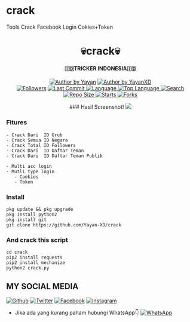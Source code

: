 # crack
Tools Crack Facebook Login Cokies+Token
<h1 align="center">
    💀crack💀
</h1>
<h4 align="center">
  🇮🇩TRICKER INDONESIA🇮🇩
</h4>
<p align="center">
<a href="#"><img title="Author by Yayan" src="https://img.shields.io/badge/Coded%20By-YayanXD-green?"></a>
<a href="#"><img title="Author by YayanXD" src="https://img.shields.io/badge/Code%20-python2.7-blue?"></a>
<br>
<a href="https://github.com/Yayan-XD/followers">
<img title="Followers" src="https://img.shields.io/github/followers/Yayan-XD?label=Followers&color=blue&style=flat-square"></a>
<a href="https://github.com/Yayan-XD/termux-style/stargazers/">
  <a href="https://github.com/Yayan-XD/crack">
    <img alt="Last Commit" src="https://img.shields.io/github/last-commit/Yayan-XD/crack.svg"/>
  </a>
  <a href="https://github.com/Yayan-XD/crack">
    <img alt="Language" src="https://img.shields.io/github/languages/count/Yayan-XD/crack.svg"/>
  </a>
  <a href="https://github.com/Yayan-XD/crack">
    <img alt="Top Language" src="https://img.shields.io/github/languages/top/Yayan-XD/crack.svg"/>
  </a>
  <a href="https://github.com/Yayan-XD/crack">
    <img alt="Search" src="https://img.shields.io/github/search/Yayan-XD/Craker/crack.svg"/>
  </a>
  <a href="https://github.com/Yayan-XD/crack">
    <img alt="Repo Size" src="https://img.shields.io/github/repo-size/Yayan-XD/crack.svg"/>
  </a>
  <a href="https://github.com/Yayan-XD/crack">
    <img alt="Starts" src="https://img.shields.io/github/stars/Yayan-XD/crack.svg"/>
  </a>
  <a href="https://github.com/Yayan-XD/crack">
    <img alt="Forks" src="https://img.shields.io/github/forks/Yayan-XD/crack.svg"/>
  </a>
</div>
<p align="center">
### Hasil Screenshot!
<img src="https://github.com/Yayan-XD/crack/blob/main/Screenshot.jpg" />

### Fitures
```
- Crack Dari  ID Grub  
- Crack Semua ID Negara
- Crack Total ID Followers
- Crack Dari  ID Daftar Teman
- Crack Dari  ID Daftar Teman Publik

- Multi acc login
- Mutli type login
   - Cookies
   - Token
```
### Install
```
pkg update && pkg upgrade
pkg install python2
pkg install git
git clone https://github.com/Yayan-XD/crack
```
### And crack this script
```
cd crack
pip2 install requests
pip2 install mechanize
python2 crack.py
```
## MY SOCIAL MEDIA
[![Github](https://img.shields.io/badge/Github-Ikuti-green?style=for-the-badge&logo=github)](https://github.com/Yayan-XD)
[![Twitter](https://img.shields.io/badge/twitter-Ikuti-green?style=for-the-badge&logo=Twitter)](https://mobile.twitter.com/moch_xd)
[![Facebook](https://img.shields.io/badge/Facebook-Ikuti-green?style=for-the-badge&logo=facebook)](https://www.facebook.com/YAYAN.XING.ZUCKERBERG.SR)
[![Instagram](https://img.shields.io/badge/Instagram-Ikuti-green?style=for-the-badge&logo=instagram)](https://Instagram.com/yayanxd_)
* Jika ada yang kurang paham hubungi WhatsApp👇
[![WhatsApp](https://img.shields.io/badge/whatsapp-Hubungi-brightgreen?style=for-the-badge&logo=whatsapp)](https://api.whatsapp.com/send/?phone=%2B6285603036683&text&app_absent=0/send/?chat=%Haloo)
